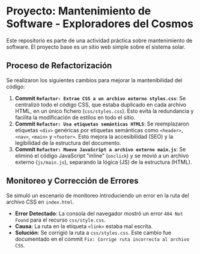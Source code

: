 # Proyecto: Mantenimiento de Software - Exploradores del Cosmos

Este repositorio es parte de una actividad práctica sobre mantenimiento de software. El proyecto base es un sitio web simple sobre el sistema solar.

## Proceso de Refactorización

Se realizaron los siguientes cambios para mejorar la mantenibilidad del código:

1.  **Commit `Refactor: Extrae CSS a un archivo externo styles.css`**: Se centralizó todo el código CSS, que estaba duplicado en cada archivo HTML, en un único fichero (`css/styles.css`). Esto evita la redundancia y facilita la modificación de estilos en todo el sitio.
2.  **Commit `Refactor: Usa etiquetas semánticas HTML5`**: Se reemplazaron etiquetas `<div>` genéricas por etiquetas semánticas como `<header>`, `<nav>`, `<main>` y `<footer>`. Esto mejora la accesibilidad (SEO) y la legibilidad de la estructura del documento.
3.  **Commit `Refactor: Mueve JavaScript a archivo externo main.js`**: Se eliminó el código JavaScript "inline" (`onclick`) y se movió a un archivo externo (`js/main.js`), separando la lógica (JS) de la estructura (HTML).

## Monitoreo y Corrección de Errores

Se simuló un escenario de monitoreo introduciendo un error en la ruta del archivo CSS en `index.html`.

*   **Error Detectado**: La consola del navegador mostró un error `404 Not Found` para el recurso `css/style.css`.
*   **Causa**: La ruta en la etiqueta `<link>` estaba mal escrita.
*   **Solución**: Se corrigió la ruta a `css/styles.css`. Este cambio fue documentado en el commit `Fix: Corrige ruta incorrecta al archivo CSS`.